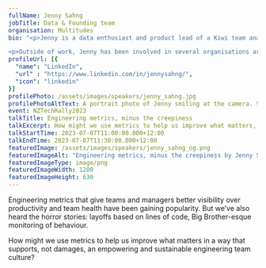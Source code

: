 ```yaml
---
fullName: Jenny Sahng
jobTitle: Data & Founding team
organisation: Multitudes
bio: "<p>Jenny is a data enthusiast and product lead of a Kiwi team analytics startup, Multitudes, which provides ethical engineering metrics. Having a keen interest in how technology impacts our world, she is interested in exploring how we can use data in ways that are not reductive but empowering. Before Multitudes, she built data products at Xero.</p>

<p>Outside of work, Jenny has been involved in several organisations around DEI, climate action, and youth civic engagement. She is currently a data ethics facilitator at Colab Cohorts’ Equitable Product course. She is also co-founder and editor of <a href='https://climateclub.nz' rel='external'>Climate Club</a>, a weekly newsletter for busy folks who care about climate change.</p>"
profileUrl: [{
  "name": "LinkedIn",
  "url" : "https://www.linkedin.com/in/jennysahng/",
  "icon": "linkedin"
}]
profilePhoto: /assets/images/speakers/jenny_sahng.jpg
profilePhotoAltText: A portrait photo of Jenny smiling at the camera. She is wearing sunnies on her head, silver dangly earrings, a collared shirt, and is standing in front of some jungly bush.
event: NZTechRally2023
talkTitle: Engineering metrics, minus the creepiness
talkExcerpt: How might we use metrics to help us improve what matters, in a way that supports, not damages, an empowering and sustainable engineering team culture?
talkStartTime: 2023-07-07T11:00:00.000+12:00
talkEndTime: 2023-07-07T11:30:00.000+12:00
featuredImage: /assets/images/speakers/jenny_sahng_og.png
featuredImageAlt: "Engineering metrics, minus the creepiness by Jenny Sahng, Data & Founding team at Multitudes. Join us to hear Jenny and other speakers at NZ Tech Rally, 7th July, Wellington"
featuredImageType: image/png
featuredImageWidth: 1200
featuredImageHeight: 630
---
```


<p>Engineering metrics that give teams and managers better visibility over productivity and team health have been gaining popularity. But we’ve also heard the horror stories: layoffs based on lines of code, Big Brother-esque monitoring of behaviour.</p>

<p>How might we use metrics to help us improve what matters in a way that supports, not damages, an empowering and sustainable engineering team culture?</p>
